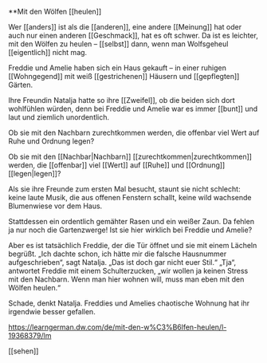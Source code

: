 **Mit den Wölfen [[heulen]]  
  
Wer [[anders]] ist als die [[anderen]], eine andere [[Meinung]] hat oder auch nur einen anderen [[Geschmack]], hat es oft schwer.
Da ist es leichter, mit den Wölfen zu heulen – [[selbst]] dann, wenn man Wolfsgeheul [[eigentlich]] nicht mag.

Freddie und Amelie haben sich ein Haus gekauft – in einer ruhigen [[Wohngegend]] mit weiß [[gestrichenen]] Häusern und [[gepflegten]] Gärten. 

Ihre Freundin Natalja hatte so ihre [[Zweifel]], ob die beiden sich dort wohlfühlen würden, denn bei Freddie und Amelie war es immer [[bunt]] und laut und ziemlich unordentlich. 

Ob sie mit den Nachbarn zurechtkommen werden, die offenbar viel Wert auf Ruhe und Ordnung legen? 

Ob sie mit den [[Nachbar|Nachbarn]] [[zurechtkommen|zurechtkommen]] werden, die [[offenbar]] viel [[Wert]] auf [[Ruhe]] und [[Ordnung]] [[legen|legen]]?


Als sie ihre Freunde zum ersten Mal besucht, staunt sie nicht schlecht: keine laute Musik, die aus offenen Fenstern schallt, keine wild wachsende Blumenwiese vor dem Haus. 

Stattdessen ein ordentlich gemähter Rasen und ein weißer Zaun. Da fehlen ja nur noch die Gartenzwerge! Ist sie hier wirklich bei Freddie und Amelie? 

Aber es ist tatsächlich Freddie, der die Tür öffnet und sie mit einem Lächeln begrüßt. 
„Ich dachte schon, ich hätte mir die falsche Hausnummer aufgeschrieben“, sagt Natalja. 
„Das ist doch gar nicht euer Stil.“ 
„Tja“, antwortet Freddie mit einem Schulterzucken, „wir wollen ja keinen Stress mit den Nachbarn. Wenn man hier wohnen will, muss man eben mit den Wölfen heulen.“ 

Schade, denkt Natalja. Freddies und Amelies chaotische Wohnung hat ihr irgendwie besser gefallen.

https://learngerman.dw.com/de/mit-den-w%C3%B6lfen-heulen/l-19368379/lm


[[sehen]]